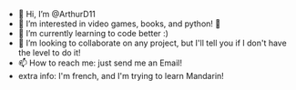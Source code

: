 - 👋 Hi, I’m @ArthurD11
- 👀 I’m interested in video games, books, and python! 🐍
- 🌱 I’m currently learning to code better :)
- 💞️ I’m looking to collaborate on any project, but I'll tell you if I don't have the level to do it!
- 📫 How to reach me: just send me an Email!
- extra info: I'm french, and I'm trying to learn Mandarin!
<!---
ArthurD11/ArthurD11 is a ✨ special ✨ repository because its `README.md` (this file) appears on your GitHub profile.
You can click the Preview link to take a look at your changes.
--->
